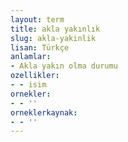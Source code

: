 ```yaml
---
layout: term
title: akla yakınlık
slug: akla-yakinlik
lisan: Türkçe
anlamlar:
- Akla yakın olma durumu
ozellikler:
- - isim
ornekler:
- - ''
orneklerkaynak:
- - ''
---
```


